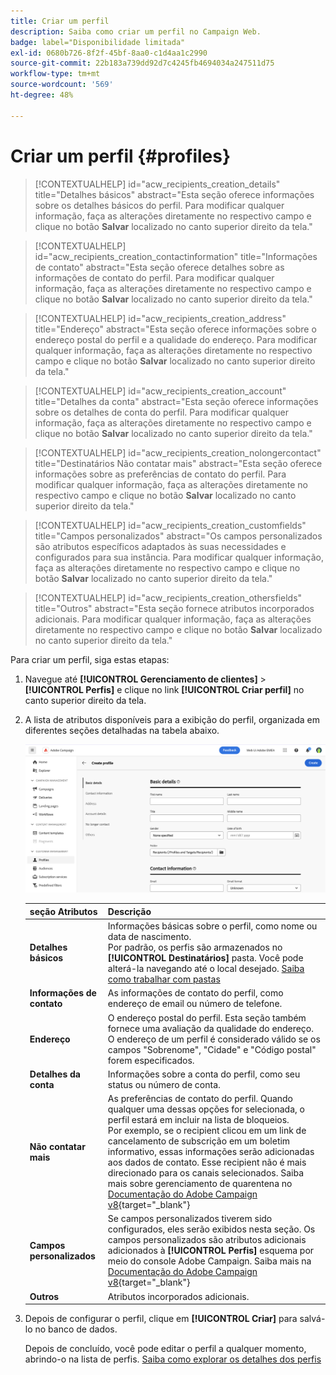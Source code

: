 ```yaml
---
title: Criar um perfil
description: Saiba como criar um perfil no Campaign Web.
badge: label="Disponibilidade limitada"
exl-id: 0680b726-8f2f-45bf-8aa0-c1d4aa1c2990
source-git-commit: 22b183a739dd92d7c4245fb4694034a247511d75
workflow-type: tm+mt
source-wordcount: '569'
ht-degree: 48%

---
```


# Criar um perfil {#profiles}

>[!CONTEXTUALHELP]
>id="acw_recipients_creation_details"
>title="Detalhes básicos"
>abstract="Esta seção oferece informações sobre os detalhes básicos do perfil. Para modificar qualquer informação, faça as alterações diretamente no respectivo campo e clique no botão **Salvar** localizado no canto superior direito da tela."

>[!CONTEXTUALHELP]
>id="acw_recipients_creation_contactinformation"
>title="Informações de contato"
>abstract="Esta seção oferece detalhes sobre as informações de contato do perfil. Para modificar qualquer informação, faça as alterações diretamente no respectivo campo e clique no botão **Salvar** localizado no canto superior direito da tela."

>[!CONTEXTUALHELP]
>id="acw_recipients_creation_address"
>title="Endereço"
>abstract="Esta seção oferece informações sobre o endereço postal do perfil e a qualidade do endereço. Para modificar qualquer informação, faça as alterações diretamente no respectivo campo e clique no botão **Salvar** localizado no canto superior direito da tela."

>[!CONTEXTUALHELP]
>id="acw_recipients_creation_account"
>title="Detalhes da conta"
>abstract="Esta seção oferece informações sobre os detalhes de conta do perfil. Para modificar qualquer informação, faça as alterações diretamente no respectivo campo e clique no botão **Salvar** localizado no canto superior direito da tela."

>[!CONTEXTUALHELP]
>id="acw_recipients_creation_nolongercontact"
>title="Destinatários Não contatar mais"
>abstract="Esta seção oferece informações sobre as preferências de contato do perfil. Para modificar qualquer informação, faça as alterações diretamente no respectivo campo e clique no botão **Salvar** localizado no canto superior direito da tela."

>[!CONTEXTUALHELP]
>id="acw_recipients_creation_customfields"
>title="Campos personalizados"
>abstract="Os campos personalizados são atributos específicos adaptados às suas necessidades e configurados para sua instância. Para modificar qualquer informação, faça as alterações diretamente no respectivo campo e clique no botão **Salvar** localizado no canto superior direito da tela."

>[!CONTEXTUALHELP]
>id="acw_recipients_creation_othersfields"
>title="Outros"
>abstract="Esta seção fornece atributos incorporados adicionais. Para modificar qualquer informação, faça as alterações diretamente no respectivo campo e clique no botão **Salvar** localizado no canto superior direito da tela."

Para criar um perfil, siga estas etapas:

1. Navegue até **[!UICONTROL Gerenciamento de clientes]** > **[!UICONTROL Perfis]** e clique no link **[!UICONTROL Criar perfil]** no canto superior direito da tela.

1. A lista de atributos disponíveis para a exibição do perfil, organizada em diferentes seções detalhadas na tabela abaixo.

   ![](assets/create-profile.png)

   | seção Atributos | Descrição |
   |  ---  |  ---  |
   | **Detalhes básicos** | Informações básicas sobre o perfil, como nome ou data de nascimento.<br/>Por padrão, os perfis são armazenados no **[!UICONTROL Destinatários]** pasta. Você pode alterá-la navegando até o local desejado. [Saiba como trabalhar com pastas](../get-started/permissions.md#folders) |
   | **Informações de contato** | As informações de contato do perfil, como endereço de email ou número de telefone. |
   | **Endereço** | O endereço postal do perfil. Esta seção também fornece uma avaliação da qualidade do endereço. O endereço de um perfil é considerado válido se os campos &quot;Sobrenome&quot;, &quot;Cidade&quot; e &quot;Código postal&quot; forem especificados. |
   | **Detalhes da conta** | Informações sobre a conta do perfil, como seu status ou número de conta. |
   | **Não contatar mais** | As preferências de contato do perfil. Quando qualquer uma dessas opções for selecionada, o perfil estará em incluir na lista de bloqueios.<br/>Por exemplo, se o recipient clicou em um link de cancelamento de subscrição em um boletim informativo, essas informações serão adicionadas aos dados de contato. Esse recipient não é mais direcionado para os canais selecionados. Saiba mais sobre gerenciamento de quarentena no [Documentação do Adobe Campaign v8](https://experienceleague.adobe.com/docs/campaign/campaign-v8/send/failures/quarantines.html){target="_blank"} |
   | **Campos personalizados** | Se campos personalizados tiverem sido configurados, eles serão exibidos nesta seção. Os campos personalizados são atributos adicionais adicionados à **[!UICONTROL Perfis]** esquema por meio do console Adobe Campaign. Saiba mais na [Documentação do Adobe Campaign v8](https://experienceleague.adobe.com/docs/campaign/campaign-v8/developer/shemas-forms/extend-schema.html){target="_blank"} |
   | **Outros** | Atributos incorporados adicionais. |

1. Depois de configurar o perfil, clique em **[!UICONTROL Criar]** para salvá-lo no banco de dados.

   Depois de concluído, você pode editar o perfil a qualquer momento, abrindo-o na lista de perfis. [Saiba como explorar os detalhes dos perfis](profile-view.md)
